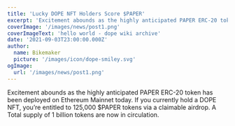 ```yaml
---
title: 'Lucky DOPE NFT Holders Score $PAPER'
excerpt: 'Excitement abounds as the highly anticipated PAPER ERC-20 token has been deployed on Ethereum Mainnet today. If you currently hold a DOPE NFT, you’re entitled to 125,000 $PAPER tokens via a claimable airdrop. A Total supply of 1 billion tokens are now in circulation.'
coverImage: '/images/news/post1.png'
coverImageText: 'hello world - dope wiki archive'
date: '2021-09-03T23:00:00.000Z'
author:
  name: Bikemaker
  picture: '/images/icon/dope-smiley.svg'
ogImage:
  url: '/images/news/post1.png'
---
```


Excitement abounds as the highly anticipated PAPER ERC-20 token has been deployed on Ethereum Mainnet today. If you currently hold a DOPE NFT, you’re entitled to 125,000 $PAPER tokens via a claimable airdrop. A Total supply of 1 billion tokens are now in circulation.